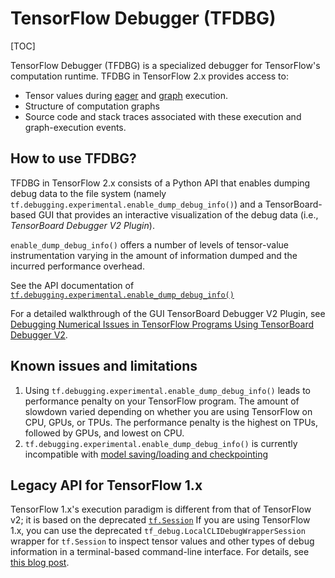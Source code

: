 # TensorFlow Debugger (TFDBG)

[TOC]

TensorFlow Debugger (TFDBG) is a specialized debugger for TensorFlow's
computation runtime. TFDBG in TensorFlow 2.x provides access to:

- Tensor values during [eager](https://www.tensorflow.org/guide/eager) and
  [graph](https://www.tensorflow.org/api_docs/python/tf/Graph) execution.
- Structure of computation graphs
- Source code and stack traces associated with these execution and
  graph-execution events.

## How to use TFDBG?

TFDBG in TensorFlow 2.x consists of a Python API that enables dumping debug data
to the file system (namely `tf.debugging.experimental.enable_dump_debug_info()`)
and a TensorBoard-based GUI that provides an interactive visualization of the
debug data (i.e., *TensorBoard Debugger V2 Plugin*).

`enable_dump_debug_info()` offers a number of levels of tensor-value
instrumentation varying in the amount of information dumped and the incurred
performance overhead.

See the API documentation of
[`tf.debugging.experimental.enable_dump_debug_info()`](https://www.tensorflow.org/api_docs/python/tf/debugging/experimental/enable_dump_debug_info)

For a detailed walkthrough of the GUI TensorBoard Debugger V2 Plugin, see
[Debugging Numerical Issues in TensorFlow Programs Using TensorBoard Debugger
V2](https://www.tensorflow.org/tensorboard/debugger_v2).

## Known issues and limitations

1.  Using `tf.debugging.experimental.enable_dump_debug_info()` leads to
    performance penalty on your TensorFlow program. The amount of slowdown
    varied depending on whether you are using TensorFlow on CPU, GPUs, or TPUs.
    The performance penalty is the highest on TPUs, followed by GPUs, and lowest
    on CPU.
2.  `tf.debugging.experimental.enable_dump_debug_info()` is currently
    incompatible with
    [model saving/loading and checkpointing](https://www.tensorflow.org/tutorials/keras/save_and_load)

## Legacy API for TensorFlow 1.x

TensorFlow 1.x's execution paradigm is different from that of TensorFlow v2; it
is based on the deprecated
[`tf.Session`](https://www.tensorflow.org/api_docs/python/tf/compat/v1/Session)
If you are using TensorFlow 1.x, you can use the deprecated
`tf_debug.LocalCLIDebugWrapperSession` wrapper for `tf.Session`
to inspect tensor values and other types of debug information in a
terminal-based command-line interface. For details, see
[this blog post](https://developers.googleblog.com/2017/02/debug-tensorflow-models-with-tfdbg.html).
